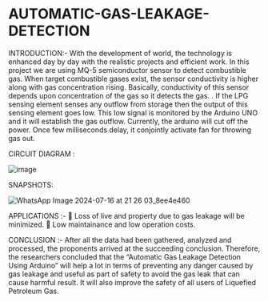 # AUTOMATIC-GAS-LEAKAGE-DETECTION

INTRODUCTION:- With the development of world, the
technology is enhanced day by day with the realistic
projects and efficient work. In this project we are using
MQ-5 semiconductor sensor to detect combustible gas.
When target combustible gases exist, the sensor
conductivity is higher along with gas concentration rising.
Basically, conductivity of this sensor depends upon
concentration of the gas so it detects the gas. . If the LPG
sensing element senses any outflow from storage then the
output of this sensing element goes low. This low signal
is monitored by the Arduino UNO and it will establish the
gas outflow. Currently, the arduino will cut off the power.
Once few milliseconds delay, it conjointly activate fan for
throwing gas out.

CIRCUIT DIAGRAM :

![image](https://github.com/user-attachments/assets/36d5df95-2520-494c-92b8-33d64d1c9f80)

SNAPSHOTS:

![WhatsApp Image 2024-07-16 at 21 26 03_8ee4e460](https://github.com/user-attachments/assets/355b7f8b-9683-411c-9094-af38f82d48db)


APPLICATIONS :-
 Loss of live and property due to gas leakage will be minimized.
 Low maintainance and low operation costs.


CONCLUSION :-
After all the data had been gathered, analyzed and processed, the proponents arrived at the succeeding
conclusion. Therefore, the researchers concluded that the “Automatic Gas Leakage Detection Using
Arduino” will help a lot in terms of preventing any danger caused by gas leakage and useful as part of
safety to avoid the gas leak that can cause harmful result. It will also improve the safety of all users of
Liquefied Petroleum Gas.






